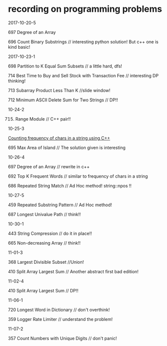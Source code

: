 # recording on programming problems

2017-10-20-5

697 Degree of an Array

696 Count Binary Substrings // interesting python solution! But c++ one is kind basic!


2017-10-23-1

698 Partition to K Equal Sum Subsets // a little hard, dfs!

714 Best Time to Buy and Sell Stock with Transaction Fee // interesting DP thinking!

713 Subarray Product Less Than K //slide window!

712 Minimum ASCII Delete Sum for Two Strings // DP!!


10-24-2

715. Range Module // C++ pair!!

10-25-3

[Counting frequency of chars in a string using C++](https://github.com/fieldsfarmer/coding_problems/blob/master/counting_frequency.cpp)

695 Max Area of Island // The solution given is interesting

10-26-4

697 Degree of an Array // rewrite in c++

692 Top K Frequent Words // similar to frequency of chars in a string

686 Repeated String Match // Ad Hoc method!  string::npos !!

10-27-5

459 Repeated Substring Pattern // Ad Hoc method!

687 Longest Univalue Path // think!!

10-30-1

443 String Compression // do it in place!!

665 Non-decreasing Array // think!!

11-01-3

368 Largest Divisible Subset //Union!

410 Split Array Largest Sum // Another abstract first bad edition!

11-02-4

410 Split Array Largest Sum // DP!!

11-06-1

720 Longest Word in Dictionary // don't overthink!

359 Logger Rate Limiter // understand the problem!

11-07-2

357 Count Numbers with Unique Digits // don't panic!
